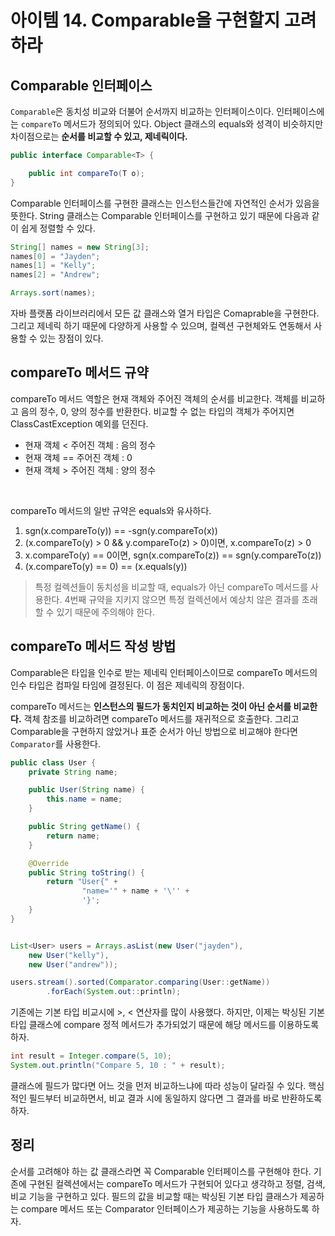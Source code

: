 # 아이템 14. Comparable을 구현할지 고려하라

## Comparable 인터페이스

```Comparable```은 동치성 비교와 더불어 순서까지 비교하는 인터페이스이다. 인터페이스에는 ```compareTo``` 메서드가  정의되어 있다. Object 클래스의 equals와 성격이 비슷하지만 차이점으로는 <b>순서를 비교할 수 있고, 제네릭이다.</b> 

```java
public interface Comparable<T> {

    public int compareTo(T o);
}
```

Comparable 인터페이스를 구현한 클래스는 인스턴스들간에 자연적인 순서가 있음을 뜻한다. String 클래스는 Comparable 인터페이스를 구현하고 있기 때문에 다음과 같이 쉽게 정렬할 수 있다.

```java
String[] names = new String[3];
names[0] = "Jayden";
names[1] = "Kelly";
names[2] = "Andrew";

Arrays.sort(names);
```

자바 플랫폼 라이브러리에서 모든 값 클래스와 열거 타입은 Comaprable을 구현한다. 그리고 제네릭 하기 때문에 다양하게 사용할 수 있으며, 컬렉션 구현체와도 연동해서 사용할 수 있는 장점이 있다.

## compareTo 메서드 규약
compareTo 메서드 역할은 현재 객체와 주어진 객체의 순서를 비교한다. 객체를 비교하고 음의 정수, 0, 양의 정수를 반환한다. 비교할 수 없는 타입의 객체가 주어지면 ClassCastException 예외를 던진다.

- 현재 객체 < 주어진 객체 : 음의 정수
- 현재 객체 == 주어진 객체 : 0
- 현재 객체 > 주어진 객체 : 양의 정수

<br/>

compareTo 메서드의 일반 규약은 equals와 유사하다.

1. sgn(x.compareTo(y)) == -sgn(y.compareTo(x))
2. (x.compareTo(y) > 0 && y.compareTo(z) > 0)이면, x.compareTo(z) > 0
3. x.compareTo(y) == 0이면, sgn(x.compareTo(z)) == sgn(y.compareTo(z))
4. (x.compareTo(y) == 0) == (x.equals(y))

> 특정 컬렉션들이 동치성을 비교할 때, equals가 아닌 compareTo 메서드를 사용한다. 4번째 규약을 지키지 않으면 특정 컬렉션에서 예상치 않은 결과를 초래할 수 있기 때문에 주의해야 한다.

## compareTo 메서드 작성 방법
Comparable은 타입을 인수로 받는 제네릭 인터페이스이므로 compareTo 메서드의 인수 타입은 컴파일 타임에 결정된다. 이 점은 제네릭의 장점이다.

compareTo 메서드는 <b>인스턴스의 필드가 동치인지 비교하는 것이 아닌 순서를 비교한다.</b> 객체 참조를 비교하려면 compareTo 메서드를 재귀적으로 호출한다. 그리고 Comparable을 구현하지 않았거나 표준 순서가 아닌 방법으로 비교해야 한다면 ```Comparator```를 사용한다.

```java
public class User {
    private String name;

    public User(String name) {
        this.name = name;
    }

    public String getName() {
        return name;
    }

    @Override
    public String toString() {
        return "User{" +
                "name='" + name + '\'' +
                '}';
    }
}


List<User> users = Arrays.asList(new User("jayden"),
    new User("kelly"), 
    new User("andrew"));

users.stream().sorted(Comparator.comparing(User::getName))
        .forEach(System.out::println);
```

기존에는 기본 타입 비교시에 >, < 연산자를 많이 사용했다. 하지만, 이제는 박싱된 기본 타입 클래스에 compare 정적 메서드가 추가되었기 때문에 해당 메서드를 이용하도록 하자.

```java
int result = Integer.compare(5, 10);
System.out.println("Compare 5, 10 : " + result);
```

클래스에 필드가 많다면 어느 것을 먼저 비교하느냐에 따라 성능이 달라질 수 있다. 핵심적인 필드부터 비교하면서, 비교 결과 시에 동일하지 않다면 그 결과를 바로 반환하도록 하자.

## 정리
순서를 고려해야 하는 값 클래스라면 꼭 Comparable 인터페이스를 구현해야 한다. 기존에 구현된 컬렉션에서는 compareTo 메서드가 구현되어 있다고 생각하고 정렬, 검색, 비교 기능을 구현하고 있다. 필드의 값을 비교할 때는 박싱된 기본 타입 클래스가 제공하는 compare 메서드 또는 Comparator 인터페이스가 제공하는 기능을 사용하도록 하자.